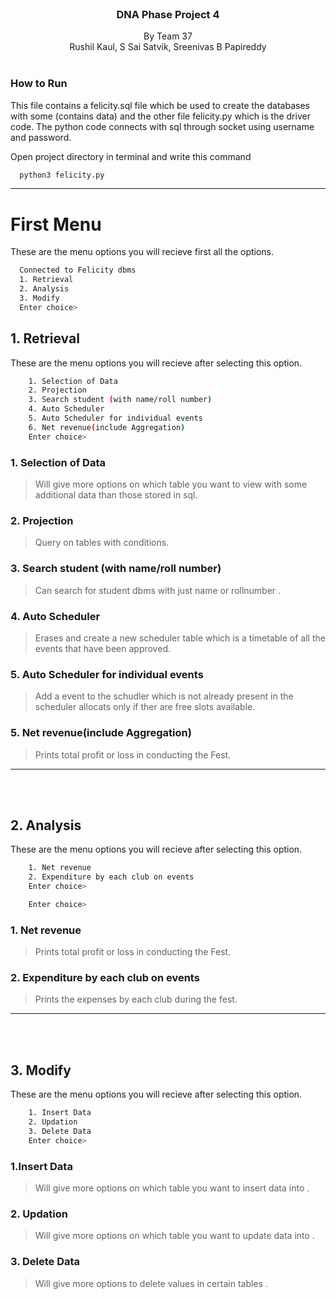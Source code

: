 

<!-- PROJECT LOGO -->
<br />
<div align="center" fontsize>

  <h3 align="center" size="" >DNA Phase Project 4</h3>

  <p align="center" >
    By Team 37 
    <br />
    Rushil Kaul, S Sai Satvik, Sreenivas B Papireddy
    <br />
    <br />
  </p>
</div>



<!-- ABOUT THE PROJECT -->

### How to Run

This file contains a felicity.sql file which be used to create the databases with some (contains data) and the other file felicity.py which is the driver code. The python code connects with sql through socket using username and password. 

Open project directory in terminal and write this command 
```sh
  python3 felicity.py
  ```

------------



# First Menu

These are the menu options you will recieve first all the options.
  ```sh
    Connected to Felicity dbms
    1. Retrieval
    2. Analysis
    3. Modify
    Enter choice> 

  ```

## 1. Retrieval
These are the menu options you will recieve after selecting this option.
```bash
    1. Selection of Data
	2. Projection
	3. Search student (with name/roll number)
	4. Auto Scheduler
	5. Auto Scheduler for individual events
	6. Net revenue(include Aggregation)
	Enter choice> 

  ```
### 1. Selection of Data

>Will give more options on which table you want to view with some additional data than those stored in sql.

### 2. Projection

>Query on tables with conditions.

### 3. Search student (with name/roll number)

>Can search for student dbms with just name or rollnumber  .

### 4. Auto Scheduler

>Erases and create a new scheduler table which is a timetable of all the events that have been approved.

### 5. Auto Scheduler for individual events

>Add a event to the schudler which is not already present in the scheduler allocats only if ther are free slots available.

### 5. Net revenue(include Aggregation)

>Prints total profit or loss in conducting the Fest.


----------------------
<br></br>
## 2. Analysis
These are the menu options you will recieve after selecting this option.
```bash
    1. Net revenue
	2. Expenditure by each club on events
	Enter choice> 

	Enter choice> 

  ```
### 1. Net revenue

>Prints total profit or loss in conducting the Fest.

### 2. Expenditure by each club on events

>Prints the expenses by each club during the fest.



----------------------
<br></br>
## 3. Modify
These are the menu options you will recieve after selecting this option.
```bash
    1. Insert Data
	2. Updation
	3. Delete Data
	Enter choice> 

  ```
### 1.Insert Data

>Will give more options on which table you want to insert data into .

### 2. Updation

>Will give more options on which table you want to update data into .

### 3. Delete Data

>Will give more options to delete values in certain tables .


